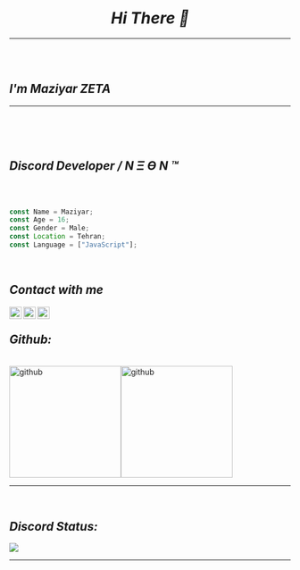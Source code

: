 <h1 align="center"><em>Hi There 👋</em></h1>
<hr/>
<br/>
<br/>
<i><h2>I'm Maziyar ZETA </h2></i>
<hr/>
<br/>
<br>
<br/>

## ***Discord Developer / N Ξ Ө N ™***

<br />

```javascript

const Name = Maziyar;
const Age = 16;
const Gender = Male;
const Location = Tehran;
const Language = ["JavaScript"];
```

<br />

## ***Contact with me***

[<img align="left" alt="DiscordBio" width="22px" src="https://cdn.iconscout.com/icon/free/png-512/discord-2474808-2056094.png" />][discord]
[<img align="left" alt="Instagram" width="22px" src="https://media.discordapp.net/attachments/876907077203812354/879814776925085746/images__1_-removebg-preview.png" />][instagram]
[<img align="left" alt="NEON TEAM" width="22px" src="https://media.discordapp.net/attachments/876907077203812354/879814262250434600/unknown.png" />][neon]

<br />

## ***Github:***
<br />
<img src="https://github-readme-stats.vercel.app/api/top-langs?username=maziyar-ZETA&show_icons=true&locale=en&layout=compact&theme=radical" withd="100px" height="200px" alt="github"/><img src="https://github-readme-stats.vercel.app/api?username=maziyar-ZETA&show_icons=true&locale=en&theme=radical" withd="100px" height="200px" alt="github"/>
<hr>
<br>

## ***Discord Status:***

<a href="https://discords.com/bio/p/0207">
<img src="https://discord.c99.nl/widget/theme-4/755845800701198386.png"/>
  </a><br>
<hr>
<br>


[discord]: https://discords.com/bio/p/0207
[instagram]: https://www.instagram.com/maziyar._.zeta/
[neon]: https://discord.gg/6af7YeMuKw
